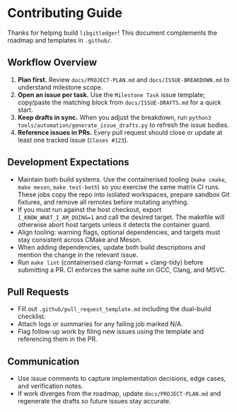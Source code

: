 # Contributing Guide

Thanks for helping build `libgitledger`! This document complements the roadmap and templates in `.github/`.

## Workflow Overview

1. **Plan first.** Review `docs/PROJECT-PLAN.md` and `docs/ISSUE-BREAKDOWN.md` to understand milestone scope.
2. **Open an issue per task.** Use the `Milestone Task` issue template; copy/paste the matching block from `docs/ISSUE-DRAFTS.md` for a quick start.
3. **Keep drafts in sync.** When you adjust the breakdown, run `python3 tools/automation/generate_issue_drafts.py` to refresh the issue bodies.
4. **Reference issues in PRs.** Every pull request should close or update at least one tracked issue (`Closes #123`).

## Development Expectations

- Maintain both build systems. Use the containerised tooling (`make cmake`,
  `make meson`, `make test-both`) so you exercise the same matrix CI runs.
  These jobs copy the repo into isolated workspaces, prepare sandbox Git
  fixtures, and remove all remotes before mutating anything.
- If you must run against the host checkout, export `I_KNOW_WHAT_I_AM_DOING=1`
  and call the desired target. The makefile will otherwise abort host targets
  unless it detects the container guard.
- Align tooling: warning flags, optional dependencies, and targets must stay consistent across CMake and Meson.
- When adding dependencies, update both build descriptions and mention the change in the relevant issue.
- Run `make lint` (containerised clang-format + clang-tidy) before submitting a
  PR. CI enforces the same suite on GCC, Clang, and MSVC.

## Pull Requests

- Fill out `.github/pull_request_template.md` including the dual-build checklist.
- Attach logs or summaries for any failing job marked N/A.
- Flag follow-up work by filing new issues using the template and referencing them in the PR.

## Communication

- Use issue comments to capture implementation decisions, edge cases, and verification notes.
- If work diverges from the roadmap, update `docs/PROJECT-PLAN.md` and regenerate the drafts so future issues stay accurate.
